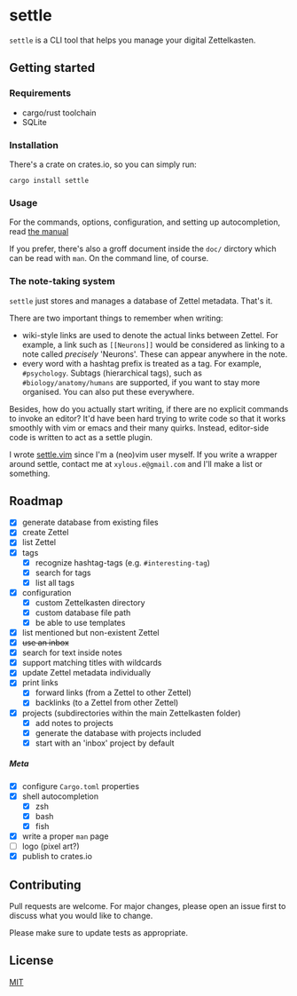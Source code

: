 # settle

`settle` is a CLI tool that helps you manage your digital Zettelkasten.

## Getting started

### Requirements

* cargo/rust toolchain
* SQLite

### Installation

There's a crate on crates.io, so you can simply run:

```
cargo install settle
```

### Usage

For the commands, options, configuration, and setting up autocompletion, read
[the manual](./doc/SETTLE_MANUAL.md)

If you prefer, there's also a groff document inside the `doc/` dirctory which
can be read with `man`. On the command line, of course.

### The note-taking system

`settle` just stores and manages a database of Zettel metadata. That's it.

There are two important things to remember when writing:

- wiki-style links are used to denote the actual links between Zettel. For
    example, a link such as `[[Neurons]]` would be considered as linking to a
    note called *precisely* 'Neurons'. These can appear anywhere in the note.
- every word with a hashtag prefix is treated as a tag. For example,
    `#psychology`. Subtags (hierarchical tags), such as
    `#biology/anatomy/humans` are supported, if you want to stay more organised.
    You can also put these everywhere.

Besides, how do you actually start writing, if there are no explicit commands to
invoke an editor? It'd have been hard trying to write code so that it works
smoothly with vim or emacs and their many quirks. Instead, editor-side code is
written to act as a settle plugin.

I wrote [settle.vim](https://github.com/xylous/settle.vim) since I'm a (neo)vim
user myself. If you write a wrapper around settle, contact me at
`xylous.e@gmail.com` and I'll make a list or something.

## Roadmap

- [x] generate database from existing files
- [x] create Zettel
- [x] list Zettel
- [x] tags
    - [x] recognize hashtag-tags (e.g. `#interesting-tag`)
    - [x] search for tags
    - [x] list all tags
- [x] configuration
    - [x] custom Zettelkasten directory
    - [x] custom database file path
    - [x] be able to use templates
- [x] list mentioned but non-existent Zettel
- [x] ~~use an inbox~~
- [x] search for text inside notes
- [x] support matching titles with wildcards
- [x] update Zettel metadata individually
- [x] print links
    - [x] forward links (from a Zettel to other Zettel)
    - [x] backlinks (to a Zettel from other Zettel)
- [x] projects (subdirectories within the main Zettelkasten folder)
    - [x] add notes to projects
    - [x] generate the database with projects included
    - [x] start with an 'inbox' project by default

##### Meta

- [x] configure `Cargo.toml` properties
- [x] shell autocompletion
    - [x] zsh
    - [x] bash
    - [x] fish
- [x] write a proper `man` page
- [ ] logo (pixel art?)
- [x] publish to crates.io

## Contributing

Pull requests are welcome. For major changes, please open an issue first to
discuss what you would like to change.

Please make sure to update tests as appropriate.

## License

[MIT](LICENSE)
